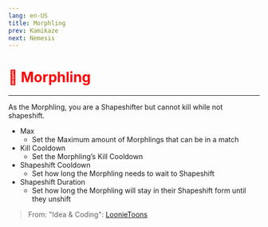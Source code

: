 ```yaml
---
lang: en-US
title: Morphling
prev: Kamikaze
next: Nemesis
---
```


# <font color="red">👤 <b>Morphling</b></font> <Badge text="Support" type="tip" vertical="middle"/>
---

As the Morphling, you are a Shapeshifter but cannot kill while not shapeshift.
* Max
  * Set the Maximum amount of Morphlings that can be in a match
* Kill Cooldown
  * Set the Morphling’s Kill Cooldown
* Shapeshift Cooldown
  * Set how long the Morphling needs to wait to Shapeshift
* Shapeshift Duration
  * Set how long the Morphling will stay in their Shapeshift form until they unshift

> From: "Idea & Coding": [LoonieToons](https://github.com/Loonie-Toons)